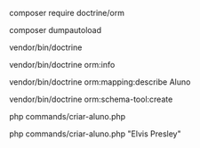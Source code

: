 composer require doctrine/orm

composer dumpautoload

vendor/bin/doctrine

vendor/bin/doctrine orm:info

vendor/bin/doctrine orm:mapping:describe Aluno

vendor/bin/doctrine orm:schema-tool:create

php commands/criar-aluno.php

php commands/criar-aluno.php "Elvis Presley"